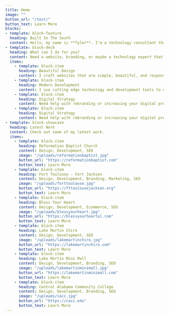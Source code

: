 ```yaml
---
title: Home
image: ""
button_url: "/test/"
button_text: Learn More
blocks:
- template: block-feature
  heading: Built In The South
  content: Hello, my name is **Tyler**. I'm a technology consultant that works with your business to provide digital solutions.
- template: block-deck
  heading: What can I do for you?
  content: Need a website, branding, or maybe a technology expert that is there for you.
  items:
    - template: block-item
      heading: Beautiful Design
      content: I craft websites that are simple, beautiful, and responsive. I work with clients to create an enjoyable web experience for their customers.
    - template: block-item
      heading: Modern Development
      content: I use cutting edge technology and development tools to ensure your website is fast, reliable, secure, and easy to use.
    - template: block-item
      heading: Digital Strategy
      content: Need help with rebranding or increasing your digital presence? Let’s talk about what I can do for you.
    - template: block-item
      heading: Digital Strategy
      content: Need help with rebranding or increasing your digital presence? Let’s talk about what I can do for you.
- template: block-showcase
  heading: Latest Work
  content: Check out some of my latest work.
  items:
    - template: block-item
      heading: Reformation Baptist Church
      content: Design, Development, SEO
      image: "/uploads/reformationbaptist.jpg"
      button_url: "https://reformationbaptist.com"
      button_text: Learn More
    - template: block-item
      heading: Fort Toulouse - Fort Jackson
      content: Design, Development, Branding, Marketing, SEO
      image: "/uploads/forttoulouse.jpg"
      button_url: "https://fttoulousejackson.org"
      button_text: Learn More
    - template: block-item
      heading: Bless Your Heart
      content: Design, Development, Ecommerce, SEO
      image: "/uploads/blessyourheart.jpg"
      button_url: "https://blessyourheartal.com"
      button_text: Learn More
    - template: block-item
      heading: Lake Martin Chiro
      content: Design, Development, SEO
      image: "/uploads/lakemartinchiro.jpg"
      button_url: "https://lakemartinchiro.com"
      button_text: Learn More
    - template: block-item
      heading: Lake Martin Mini Mall
      content: Design, Development, Branding, SEO
      image: "/uploads/lakemartinminimall.jpg"
      button_url: "https://lakemartinminimall.com"
      button_text: Learn More
    - template: block-item
      heading: Central Alabama Community College
      content: Design, Development, Branding, SEO
      image: "/uploads/cacc.jpg"
      button_url: "https://cacc.edu"
      button_text: Learn More
---
```

